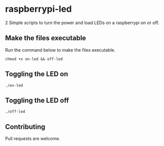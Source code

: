 # raspberrypi-led
2 Simple scripts to turn the power and load LEDs on a raspberrypi on or off.

## Make the files executable

Run the command below to make the files executable.

```
chmod +x on-led && off-led
```

## Toggling the LED on

```
./on-led
```

## Toggling the LED off

```
./off-led
```

## Contributing
Pull requests are welcome.
